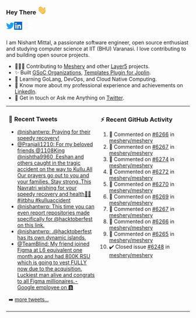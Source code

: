 ### Hey There <img src="./assets/wave.gif" width="25px">
<a href="http://urls.nishantwrp.com/github-to-twitter" target="_blank">
  <img align="left" alt="Nishant's Twitter" width="22px" src="./assets/twitter.svg" />
</a>
<a href="http://urls.nishantwrp.com/github-to-linkedin" target="_blank">
  <img align="left" alt="Nishant's LinkedIn" width="22px" src="./assets/linkedin.svg" />
</a>
<a href="http://urls.nishantwrp.com/github-to-site" target="_blank">
  <img align="left" alt="Nishant's Site" width="22px" src="./assets/globe.svg" />
</a>
<br /><br />

I am Nishant Mittal, a passionate software engineer, open source enthusiast and studying computer science at IIT (BHU) Varanasi. I love contributing to and building open source projects.

- 👨🏽‍💻 Contributing to [Meshery](https://meshery.io/) and other [Layer5](https://layer5.io/) projects.
- ✨ Built [GSoC Organizations](https://www.gsocorganizations.dev/), [Templates Plugin for Joplin](https://github.com/joplin/plugin-templates).
- 🌱 Learning GoLang, DevOps, and Cloud Native Computing.
- 🚀 Know more about my professional experience and achievements on [LinkedIn](http://urls.nishantwrp.com/github-to-linkedin).
- 💬 Get in touch or Ask me Anything on [Twitter](http://urls.nishantwrp.com/github-to-twitter).

<table><tr>
<td valign="top" width="50%">

### 📱 Recent Tweets
<!-- TWITTER:START -->
- [@nishantwrp: Praying for their speedy recovery!](https://rss.app/articles/cb4e791f6f6d729c074351566bd3a7c508111d6e1136a1e9c3ec930d979628d4f61eb1492ac7df6df4a66f7cdc120e9768d36de4ca1a79168f)
- [@Pranjali1210: For my beloved friends @1108King @nishtha9960 ,Eeshan and others caught in the tragic accident on the way to Kullu.All Our prayers go out to you and your families. Stay strong..This Navratri wishing for your speedy recovery and health🙏🙏#iitbhu #kulluaccident](https://rss.app/articles/cb4e791f6f6d729c074351566bd3a7c508111d6e2f2db3efc8e38b13d4d43697ad0cb15d2d9d9d77f2a76d79dc1c0f9367d76fe8ca11731c8939c0)
- [@nishantwrp: This time you can even report repositories made specifically for @hacktoberfest on this link.](https://rss.app/articles/cb4e791f6f6d729c074351566bd3a7c508111d6e1136a1e9c3ec930d979628d4f61eb1492ac7df6df4a16a7cdb16099365dc68e3c3177a138f)
- [@nishantwrp: .@hacktoberfest has its own dynamic islands.](https://rss.app/articles/cb4e791f6f6d729c074351566bd3a7c508111d6e1136a1e9c3ec930d979628d4f61eb1492ac7df6df4a16a7cdb140a9b69d168e7c613791c8b)
- [@TeamBlind: My friend joined Figma at L6 equivalent one month ago and had 800K RSU which is going to vest FULLY now due to the acquisition. Luckiest man alive and congrats to all Figma millionaires.- Google employee on 🅱️](https://rss.app/articles/cb4e791f6f6d729c074351566bd3a7c508111d6e2b3ab3ece0ee8e1481c974d3e30bb04f76d9db6ff3a76a7edd170c9462d768e1c1167e13)
<!-- TWITTER:END -->
➡️ [more tweets...](http://urls.nishantwrp.com/github-to-twitter)

</td>
<td valign="top" width="50%">

### ⚡ Recent GitHub Activity
<!--RECENT_ACTIVITY:start-->
1. 💬 Commented on [#6266](https://github.com/meshery/meshery/issues/6266#issuecomment-1261588630) in [meshery/meshery](https://github.com/meshery/meshery)
2. 💬 Commented on [#6267](https://github.com/meshery/meshery/issues/6267#issuecomment-1260883273) in [meshery/meshery](https://github.com/meshery/meshery)
3. 💬 Commented on [#6274](https://github.com/meshery/meshery/issues/6274#issuecomment-1260862894) in [meshery/meshery](https://github.com/meshery/meshery)
4. 💬 Commented on [#6272](https://github.com/meshery/meshery/issues/6272#issuecomment-1260862484) in [meshery/meshery](https://github.com/meshery/meshery)
5. 💬 Commented on [#6270](https://github.com/meshery/meshery/issues/6270#issuecomment-1260859173) in [meshery/meshery](https://github.com/meshery/meshery)
6. 💬 Commented on [#6269](https://github.com/meshery/meshery/issues/6269#issuecomment-1260858648) in [meshery/meshery](https://github.com/meshery/meshery)
7. 💬 Commented on [#6267](https://github.com/meshery/meshery/issues/6267#issuecomment-1260857971) in [meshery/meshery](https://github.com/meshery/meshery)
8. 💬 Commented on [#6266](https://github.com/meshery/meshery/issues/6266#issuecomment-1260857597) in [meshery/meshery](https://github.com/meshery/meshery)
9. 💬 Commented on [#6265](https://github.com/meshery/meshery/issues/6265#issuecomment-1260856799) in [meshery/meshery](https://github.com/meshery/meshery)
10. ✔️ Closed issue [#6248](https://github.com/meshery/meshery/issues/6248) in [meshery/meshery](https://github.com/meshery/meshery)
<!--RECENT_ACTIVITY:end-->

</td>
</tr></table>
